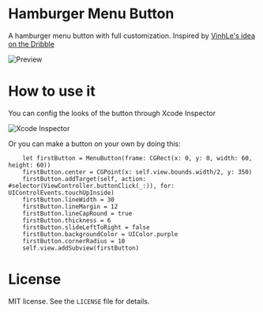 # Hamburger Menu Button
A hamburger menu button with full customization. Inspired by [VinhLe's idea on the Dribble](https://dribbble.com/shots/1626236-Dribbble-Menu)

![Preview](./Preview.gif)

# How to use it
You can config the looks of the button through Xcode Inspector

![Xcode Inspector](./Inspector.gif)

Or you can make a button on your own by doing this:
```
    let firstButton = MenuButton(frame: CGRect(x: 0, y: 0, width: 60, height: 60))
    firstButton.center = CGPoint(x: self.view.bounds.width/2, y: 350)
    firstButton.addTarget(self, action: #selector(ViewController.buttonClick(_:)), for: UIControlEvents.touchUpInside)
    firstButton.lineWidth = 30
    firstButton.lineMargin = 12
    firstButton.lineCapRound = true
    firstButton.thickness = 6
    firstButton.slideLeftToRight = false
    firstButton.backgroundColor = UIColor.purple
    firstButton.cornerRadius = 10
    self.view.addSubview(firstButton)
```
# License
MIT license. See the `LICENSE` file for details.
